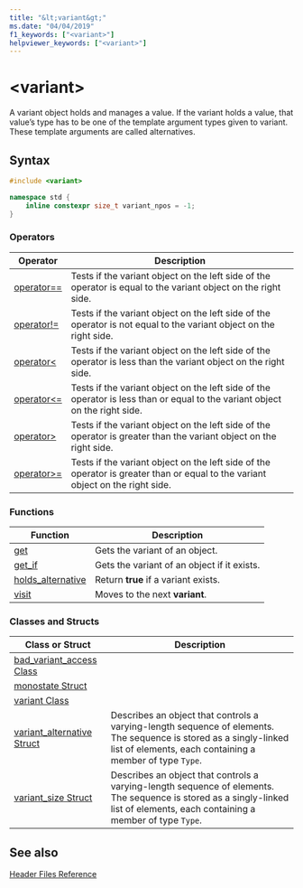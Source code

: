 ```yaml
---
title: "&lt;variant&gt;"
ms.date: "04/04/2019"
f1_keywords: ["<variant>"]
helpviewer_keywords: ["<variant>"]
---
```

# &lt;variant&gt;

A variant object holds and manages a value. If the variant holds a value, that value’s type has to be one of the template argument types given to variant. These template arguments are called alternatives.

## Syntax

```cpp
#include <variant>

namespace std {
    inline constexpr size_t variant_npos = -1;
}
```

### Operators

|Operator|Description|
|-|-|
|[operator==](../standard-library/forward-list-operators.md#op_eq_eq)|Tests if the variant object on the left side of the operator is equal to the variant object on the right side.|
|[operator!=](../standard-library/forward-list-operators.md#op_neq)|Tests if the variant object on the left side of the operator is not equal to the variant object on the right side.|
|[operator<](../standard-library/forward-list-operators.md#op_lt)|Tests if the variant object on the left side of the operator is less than the variant object on the right side.|
|[operator<=](../standard-library/forward-list-operators.md#op_lt_eq)|Tests if the variant object on the left side of the operator is less than or equal to the variant object on the right side.|
|[operator>](../standard-library/forward-list-operators.md#op_gt)|Tests if the variant object on the left side of the operator is greater than the variant object on the right side.|
|[operator>=](../standard-library/forward-list-operators.md#op_lt_eq)|Tests if the variant object on the left side of the operator is greater than or equal to the variant object on the right side.|

### Functions

|Function|Description|
|-|-|
|[get](../standard-library/variant-functions.md#get)|Gets the variant of an object.|
|[get_if](../standard-library/variant-functions.md#get_if)|Gets the variant of an object if it exists.|
|[holds_alternative](../standard-library/variant-functions.md#holds_alternative)|Return **true** if a variant exists.|
|[visit](../standard-library/variant-functions.md#visit)|Moves to the next **variant**.|

### Classes and Structs

|Class or Struct|Description|
|-|-|
|[bad_variant_access Class](../standard-library/bad-variant-access-class.md)||
|[monostate Struct](../standard-library/monostate-structure.md)||
|[variant Class](../standard-library/variant.md)||
|[variant_alternative Struct](../standard-library/variant-alternative-structure.md)|Describes an object that controls a varying-length sequence of elements. The sequence is stored as a singly-linked list of elements, each containing a member of type `Type`.|
|[variant_size Struct](../standard-library/variant-size-structure.md)|Describes an object that controls a varying-length sequence of elements. The sequence is stored as a singly-linked list of elements, each containing a member of type `Type`.|

## See also

[Header Files Reference](../standard-library/cpp-standard-library-header-files.md)<br/>
